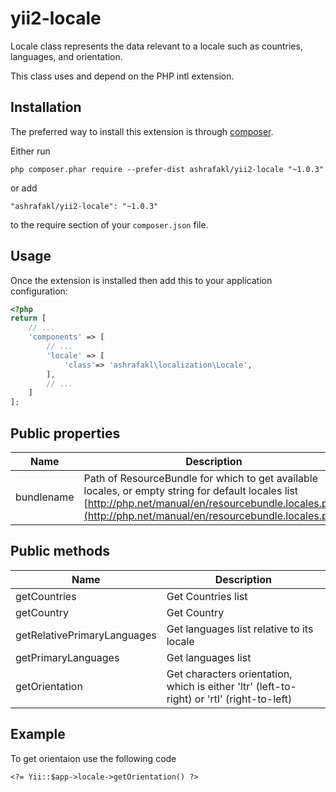 yii2-locale
===========

Locale class represents the data relevant to a locale such as countries, languages, and orientation.

This class uses and depend on the PHP intl extension.

Installation
------------

The preferred way to install this extension is through [composer](http://getcomposer.org/download/).

Either run

```
php composer.phar require --prefer-dist ashrafakl/yii2-locale "~1.0.3"
```

or add

```
"ashrafakl/yii2-locale": "~1.0.3"
```

to the require section of your `composer.json` file.

Usage
-----

Once the extension is installed then add this to your application configuration:

```php
<?php
return [
    // ...
    'components' => [
        // ...
        'locale' => [
            'class'=> 'ashrafakl\localization\Locale',
        ],
        // ...
    ]
];
```

Public properties
-------------------------------

| Name     | Description    |
| --------|---------|
| bundlename  | Path of ResourceBundle for which to get available locales, or empty string for default locales list [http://php.net/manual/en/resourcebundle.locales.php](http://php.net/manual/en/resourcebundle.locales.php) |

Public methods
-------------------------------

| Name     | Description    |
| --------|---------|
| getCountries  | Get Countries list |
| getCountry  | Get Country |
| getRelativePrimaryLanguages  | Get languages list relative to its locale |
| getPrimaryLanguages  | Get languages list |
| getOrientation  | Get characters orientation, which is either 'ltr' (left-to-right) or 'rtl' (right-to-left) |

Example
-------

To get orientaion use the following code 
```pho
<?= Yii::$app->locale->getOrientation() ?>
```
